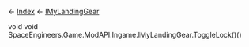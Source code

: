 ← [Index](Api-Index) ← [IMyLandingGear](SpaceEngineers.Game.ModAPI.Ingame.IMyLandingGear)

void void SpaceEngineers.Game.ModAPI.Ingame.IMyLandingGear.ToggleLock()()